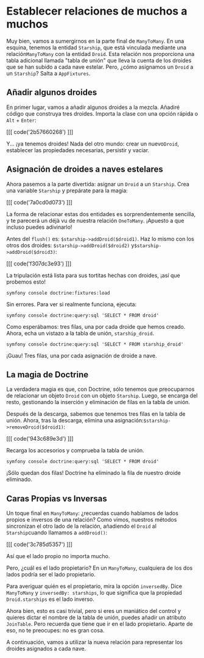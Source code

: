 # Establecer relaciones de muchos a muchos

Muy bien, vamos a sumergirnos en la parte final de `ManyToMany`. En una esquina, tenemos la entidad `Starship`, que está vinculada mediante una relación`ManyToMany` con la entidad `Droid`. Esta relación nos proporciona una tabla adicional llamada "tabla de unión" que lleva la cuenta de los droides que se han subido a cada nave estelar. Pero, ¿cómo asignamos un `Droid` a un `Starship`? Salta a `AppFixtures`.

## Añadir algunos droides

En primer lugar, vamos a añadir algunos droides a la mezcla. Añadiré código que construya tres droides. Importa la clase con una opción rápida o `Alt` + `Enter`:

[[[ code('2b57660268') ]]]

Y... ¡ya tenemos droides! Nada del otro mundo: crear un nuevo`Droid`, establecer las propiedades necesarias, persistir y vaciar. 

## Asignación de droides a naves estelares

Ahora pasemos a la parte divertida: asignar un `Droid` a un `Starship`. Crea una variable `Starship` y prepárate para la magia:

[[[ code('7a0cd0d073') ]]]

La forma de relacionar estas dos entidades es sorprendentemente sencilla, y te parecerá un déjà vu de nuestra relación `OneToMany`. ¡Apuesto a que incluso puedes adivinarlo!

Antes del `flush()` es: `$starship->addDroid($droid1)`. Haz lo mismo con los otros dos droides: `$starship->addDroid($droid2)` y`$starship->addDroid($droid3)`:

[[[ code('f307dc3e93') ]]]

La tripulación está lista para sus tortitas hechas con droides, ¡así que probemos esto!

```terminal
symfony console doctrine:fixtures:load
```

Sin errores. Para ver si realmente funciona, ejecuta:

```terminal
symfony console doctrine:query:sql 'SELECT * FROM droid'
```

Como esperábamos: tres filas, una por cada droide que hemos creado. Ahora, echa un vistazo a la tabla de unión, `starship_droid`.

```terminal-silent
symfony console doctrine:query:sql 'SELECT * FROM starship_droid'
```

¡Guau! Tres filas, una por cada asignación de droide a nave.

## La magia de Doctrine

La verdadera magia es que, con Doctrine, sólo tenemos que preocuparnos de relacionar un objeto `Droid` con un objeto `Starship`. Luego, se encarga del resto, gestionando la inserción y eliminación de filas en la tabla de unión. 

Después de la descarga, sabemos que tenemos tres filas en la tabla de unión. Ahora, tras la descarga, elimina una asignación:`$starship->removeDroid($droid1)`:

[[[ code('943c689e3d') ]]]

Recarga los accesorios y comprueba la tabla de unión.

```terminal-silent
symfony console doctrine:query:sql 'SELECT * FROM droid'
```

¡Sólo quedan dos filas! Doctrine ha eliminado la fila de nuestro droide eliminado. 

## Caras Propias vs Inversas

Un toque final en `ManyToMany`: ¿recuerdas cuando hablamos de lados propios e inversos de una relación? Como vimos, nuestros métodos sincronizan el otro lado de la relación, añadiendo el `Droid` al `Starship`cuando llamamos a `addDroid()`:

[[[ code('3c785d5357') ]]]

Así que el lado propio no importa mucho.

Pero, ¿cuál es el lado propietario? En un `ManyToMany`, cualquiera de los dos lados podría ser el lado propietario. 

Para averiguar quién es el propietario, mira la opción `inversedBy`. Dice `ManyToMany` y `inversedBy: starships`, lo que significa que la propiedad `Droid.starships` es el lado inverso. 

Ahora bien, esto es casi trivial, pero si eres un maniático del control y quieres dictar el nombre de la tabla de unión, puedes añadir un atributo `JoinTable`. Pero recuerda que tiene que ir en el lado propietario. Aparte de eso, no te preocupes: no es gran cosa.

A continuación, vamos a utilizar la nueva relación para representar los droides asignados a cada nave.